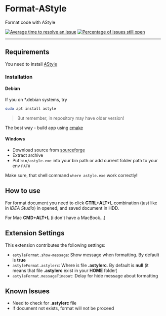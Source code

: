 # Format-AStyle

Format code with AStyle

[![Average time to resolve an issue](https://isitmaintained.com/badge/resolution/astyle-format/vscode-format.svg)](http://isitmaintained.com/project/astyle-format/vscode-format "Average time to resolve an issue")
[![Percentage of issues still open](https://isitmaintained.com/badge/open/astyle-format/vscode-format.svg)](http://isitmaintained.com/project/astyle-format/vscode-format "Percentage of issues still open")

***

## Requirements

You need to install [AStyle](http://astyle.sourceforge.net/)

### Installation

#### Debian

If you on *.debian systems, try

```bash
sudo apt install astyle
```

> But remember, in repository may have older version!

The best way - build app using [cmake](https://cmake.org)

#### Windows

* Download source from [sourceforge](http://astyle.sourceforge.net)
* Extract archive
* Put `bin/astyle.exe` into your bin path or add current folder path to your env `PATH`

Make sure, that shell command `where astyle.exe` work correctly!

## How to use

For format document you need to click __CTRL+ALT+L__ combination (just like in *IDEA Studio*) in opened, and saved document in HDD.

For Mac __CMD+ALT+L__ (i don't have a MacBook...)

## Extension Settings

This extension contributes the following settings:

* `astyleFormat.show-message`: Show message when formatting. By default is __true__
* `astyleFormat.astylerc`: Where is file __.astylerc__. By default is __null__ (it means that file __.astylerc__ exist in your __HOME__ folder)
* `astyleFormat.messageTimeout`: Delay for hide message about formatting

## Known Issues

* Need to check for __.astylerc__ file
* If document not exists, format will not be proceed
